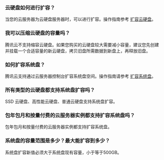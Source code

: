 ### 云硬盘如何进行扩容？
当您的云服务器为云硬盘服务器时，可以进行扩容。操作指南参考 [扩容云硬盘](https://cloud.tencent.com/document/product/362/5747)。

### 我可以压缩云硬盘的容量吗？
腾讯云不支持缩容云硬盘。如果您购买的云硬盘较大需要减小容量，建议您先创建并挂载一个合适容量的新云硬盘，拷贝旧盘所需数据到新盘上，再释放旧盘。

### 如何扩容系统盘？
腾讯云支持通过云服务器控制台扩容系统盘空间。操作指南请参考 [扩容系统盘](https://cloud.tencent.com/document/product/213/34068#useCVMconsole)。

### 所有类型的云硬盘都支持系统盘扩容吗？
SSD 云硬盘、高性能云硬盘、普通云硬盘支持系统盘扩容。

### 包年包月和按量付费的云服务器实例都支持扩容系统盘吗？
包年包月和按量付费的云服务器实例都支持扩容系统盘。

### 系统盘的容量范围是多少？最大能扩容到多少？
系统盘扩容新值必须大于系统盘现有容量，小于等于500GB。
